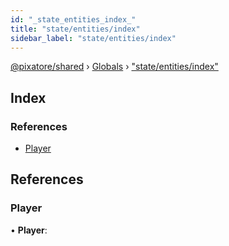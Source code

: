 ```yaml
---
id: "_state_entities_index_"
title: "state/entities/index"
sidebar_label: "state/entities/index"
---
```


[@pixatore/shared](../index.md) › [Globals](../globals.md) › ["state/entities/index"](_state_entities_index_.md)

## Index

### References

* [Player](_state_entities_index_.md#player)

## References

###  Player

• **Player**:
